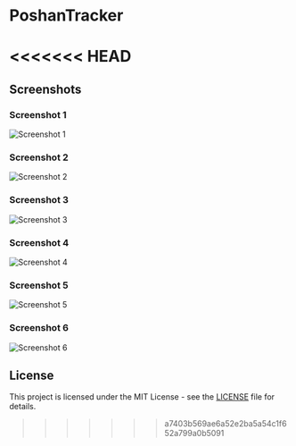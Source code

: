 # PoshanTracker
<<<<<<< HEAD
=======

## Screenshots

### Screenshot 1
![Screenshot 1](https://drive.google.com/uc?id=1hXdVZyznj1UOazc-KOl5_dL9b-7TmaFr)

### Screenshot 2
![Screenshot 2](https://drive.google.com/uc?id=1dA9LKnL9LOaOcm_8HFEmtL7Mig_3JNls)

### Screenshot 3
![Screenshot 3](https://drive.google.com/uc?id=1GeW8dsuNV3xSpGdrDhIo2SENDGYgQI0b)

### Screenshot 4
![Screenshot 4](https://drive.google.com/uc?id=1aABLA3K-lltp8tQ47NmzePHpaUC6wDhG)

### Screenshot 5
![Screenshot 5](https://drive.google.com/uc?id=1nmbBZ1R60XV3E21OjGuRs4tKi7-FOdPv)

### Screenshot 6
![Screenshot 6](https://drive.google.com/uc?id=1UAxQYcsPKg0UgQlSjNTugYgpLvAa0tBq)

## License
This project is licensed under the MIT License - see the [LICENSE](LICENSE) file for details.
>>>>>>> a7403b569ae6a52e2ba5a54c1f652a799a0b5091
